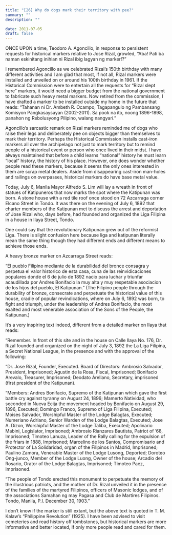 ```yaml
---
title: "[26] Why do dogs mark their territory with pee?"
summary: ""
description: ""

date: 2011-07-05
draft: false
---
```


ONCE UPON a time, Teodoro A. Agoncillo, in response to persistent requests for historical markers relative to Jose Rizal, growled, “Aba! Pati ba naman eskinitang inihian ni Rizal ibig lagyan ng marker!?”

I remembered Agoncillo as we celebrated Rizal’s 150th birthday with many different activities and I am glad that most, if not all, Rizal markers were installed and unveiled on or around his 100th birthday in 1961. If the Historical Commission were to entertain all the requests for “Rizal slept here” markers, it would need a bigger budget from the national government to fabricate such heavy metal markers. Now retired from the commission, I have drafted a marker to be installed outside my home in the future that reads:  “Tahanan ni Dr. Ambeth R. Ocampo, Tagapangulo   ng Pambansang Komisyon Pangkasaysayan (2002-2011). Sa pook na ito, noong 1896-1898, panahon ng Rebolusyong Pilipino, walang nangyari.”

Agoncillo’s sarcastic remark on Rizal markers reminded me of dogs who raise their legs and deliberately pee on objects bigger than themselves to mark their territory. Perhaps the Historical Commission installs cast-iron markers all over the archipelago not just to mark territory but to remind people of a historical event or person who  once lived in their midst. I have always maintained that before a child learns “national” history he must learn “local” history, the history of his place. However, one does wonder whether people read these markers, because it seems the only ones interested in them are scrap metal dealers. Aside from disappearing cast-iron man-holes and   railings on overpasses, historical markers do have base metal value.

Today, July 6, Manila Mayor Alfredo S. Lim will lay a wreath in front of statues of Katipuneros that now marks the spot where the Katipunan  was born. A stone house with a red tile roof once stood on 72 Azcarraga corner Elcano Street in Tondo. It was there on the evening of July 6, 1892 that charter members of the Katipunan met to discuss the arrest and deportation of Jose Rizal who, days before, had founded and organized the Liga Filipina in a house in Ilaya Street, Tondo.

One could say that the revolutionary Katipunan grew out of the reformist Liga. There is slight confusion here because liga and   katipunan literally mean the same thing though they had different ends and different means to achieve those ends.

A heavy bronze marker on Azcarraga Street reads:

“El pueblo Filipino mediante de la durabilidad del bronce consagra y perpetua el valor historico de esta casa, cuna de las reinvidicaciones populares donde el 6 de julio de 1892 nacio para luchar y triunfar acaudillada por Andres Bonifacio la muy alta y muy respetable asociacion de los hijos del pueblo, El Katipunan.” (The Filipino people through the durability of bronze, consecrate and perpetuate the historical value of this house, cradle of popular revindications, where on July 6, 1892 was  born, to fight and triumph, under the leadership of Andres Bonifacio, the most exalted and most venerable association of the Sons of the   People, the Katipunan.)

It’s a very inspiring text indeed, different from a detailed marker on Ilaya that reads:

“Remember. In front of this site and in the house on Calle Ilaya No. 176, Dr. Rizal founded and organized on the night of July 3, 1892 the La Liga Filipina, a Secret National League, in the presence and with the approval of the following:

“Dr. Jose Rizal, Founder, Executed. Board of Directors: Ambrosio Salvador, President, Imprisoned; Agustin de la Rosa, Fiscal, Imprisoned; Bonifacio Arevalo, Treasurer, Imprisoned; Deodato  Arellano, Secretary, imprisoned (first president of the Katipunan).

“Members: Andres Bonifacio, Supremo of the Katipunan which gave the first battle cry against tyranny on August 24, 1896; Mamerto Natividad, who seconded in Nueva Ecija the movement headed by Bonifacio on August 29, 1896, Executed; Domingo Franco, Supremo of Liga Filipina, Executed; Moises Salvador, Worshipful Master of the Lodge Balagtas, Executed; Numeriano Adriano, Senior Warden of the Lodge Balagtas, Executed; Jose A. Dizon, Worshipful Master of the   Lodge Taliba, Executed; Apolinario Mabini, Legislator, Imprisoned; Ambrosio Rianzares Bautista, Patriot of ’68, Imprisoned; Timoteo Lanuza, Leader of the Rally calling for the expulsion of the friars in 1888, Imprisoned; Marcelino de los Santos, Compromisario and Protector of La Solidaridad, organ of the Filipinos in Madrid, Imprisoned;   Paulino Zamora, Venerable Master of the Lodge Lusong, Deported; Doroteo Ong-junco, Member of the Lodge Luong, Owner of the house; Arcadio del Rosario, Orator of the Lodge Balagtas, Imprisoned; Timoteo Paez, Imprisoned.

“The people of Tondo erected this monument to perpetuate the memory of the illustrious patriots, and the mother of Dr. Rizal unveiled it in the presence of the families of the martyred Filipinos, officers of Masonic lodges, and of the associations Samahan ng may Pagasa and Club de Martires Filipinos. Tondo, Manila, P.I. December 30, 1903.”

I don’t know if the marker is still extant, but the above text is quoted in T. M. Kalaw’s “Philippine Revolution” (1925). I have been advised to visit cemeteries and read history off tombstones, but historical markers are more informative and better located, if only more people read and cared for them.
